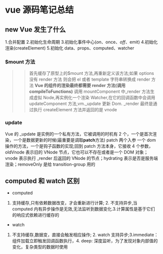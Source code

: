 # vue 源码笔记总结

## new Vue 发生了什么

1.合并配置 2.初始化生命周期 3.初始化事件中心($on、$once、$off、$emit) 4.初始化渲染(createElement) 5.初始化 data、props、computed、watcher

### $mount 方法

> > 首先缓存了原型上的$mount 方法,再重新定义该方法;如果 options 没有 render 方法 则会把 el 或者 template 字符串转换成 render 方法 **Vue 的组件的渲染最终都需要 render 方法(调用 compileToFunctions)** 调用 mountComponent 中\_render 方法生成虚拟 Node,再实例化一个渲染 Watcher,在它的回调函数中会调用 updateComponent 方法,vm.\_update 更新 Dom. \_render 最终是通过执行 createElement 方法并返回的是 vnode

### update

Vue 的 \_update 是实例的一个私有方法，它被调用的时机有 2 个，一个是首次渲染，一个是数据更新的时候(最重要是调取**patch**方法) patch 两个入参 一个 dom 操作的方法，一个是钩子函数的实现;回到 patch 方法本身，它接收 4 个参数，oldVnode 表示旧的 VNode 节点，它也可以不存在或者是一个 DOM 对象；vnode 表示执行 \_render 后返回的 VNode 的节点；hydrating 表示是否是服务端渲染；removeOnly 是给 transition-group 用的

## computed 和 watch 区别

- computed

1. 支持缓存,只有依赖数据改变，才会重新进行计算; 2. 不支持异步,当 computed 内有异步操作是无效,无法监听到数据变化.3.计算属性是基于它们的响应式依赖进行缓存的

- watch

1. 不支持缓存,数据变，直接会触发相应操作; 2. watch 支持异步;3.immediate：组件加载立即触发回调函数执行，4. deep: 深度监听，为了发现对象内部值的变化，复杂类型的数据时使用

